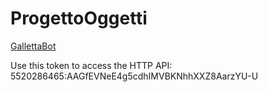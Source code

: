 # ProgettoOggetti

[GallettaBot](t.me/GallettaBot)

Use this token to access the HTTP API:
5520286465:AAGfEVNeE4g5cdhIMVBKNhhXXZ8AarzYU-U
